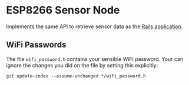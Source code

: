 # ESP8266 Sensor Node

Implements the same API to retrieve sensor data as the 
[Rails application](https://github.com/railsgirlssb/humure).


## WiFi Passwords

The file ```wifi_password.h``` contains your sensible WiFi password.
Your can ignore the changes you did on the file by setting this explicitly:

```
git update-index --assume-unchanged */wifi_password.h
```


